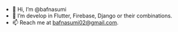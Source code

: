 - 👋 Hi, I’m @bafnasumi
- 👀 I’m develop in Flutter, Firebase, Django or their combinations.
- 📫 Reach me at bafnasumi02@gmail.com.
